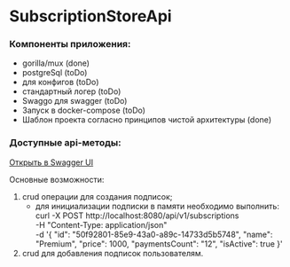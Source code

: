# SubscriptionStoreApi


### Компоненты приложения:
- gorilla/mux (done)
- postgreSql (toDo)
- для конфигов (toDo)
- стандартный логер (toDo)
- Swaggo для swagger (toDo)
- Запуск в docker-compose (toDo)
- Шаблон проекта согласно принципов чистой архитектуры (done)

### Доступные api-методы:
[Открыть в Swagger UI](https://petstore.swagger.io/?url=https://raw.githubusercontent.com/codeblack91/subscription-store/main/SubscriptionStoreApi.yaml)


Основные возможности:
1. crud операции для создания подписок;
   - для инициализации подписки в памяти необходимо выполнить:
     curl -X POST http://localhost:8080/api/v1/subscriptions \
  -H "Content-Type: application/json" \
  -d '{
        "id": "50f92801-85e9-43a0-a89c-14733d5b5748",
        "name": "Premium",
        "price": 1000,
        "paymentsCount": "12",
        "isActive": true
      }'
3. crud для добавления подписок пользователям.
















